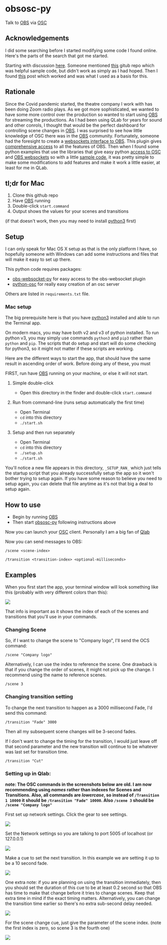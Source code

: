 # obsosc-py
Talk to [OBS](https://obsproject.com/) via [OSC](http://opensoundcontrol.org/spec-1_0)

## Acknowledgements

I did some searching before I started modifying some code I found online. 
Here's the parts of the search that got me started.

Starting with discussion [here](https://obsproject.com/forum/threads/osc-support.83145/).
Someone mentioned [this](https://github.com/CarloCattano/ObSC) gitub repo which was helpful
sample code, but didn't work as simply as I had hoped.
Then I found [this](https://community.troikatronix.com/topic/6570/obs-osc-scene-switcher-my-version)
post which worked and was what I used as a basis for this.

## Rationale

Since the Covid pandemic started, the theatre company I work with has been doing 
Zoom radio plays. As we got more sophisticated, we wanted to have some more control
over the production so wanted to start using [OBS](https://obsproject.com/) for streaming the productions.
As I had been using QLab for years for sound and other conrols, I thought that would
be the perfect dashboard for controlling scene changes in [OBS](https://obsproject.com/). I was surprised to see
how little knowledge of OSC there was in the [OBS](https://obsproject.com/) community. Fortunately, someone
had the foresight to create a 
[websockets interface to OBS](https://obsproject.com/forum/resources/obs-websocket-remote-control-obs-studio-from-websockets.466/).
This plugin gives [comprehensive access](https://github.com/Palakis/obs-websocket/blob/4.x-current/docs/generated/protocol.md)
to all the features of OBS.
Then when I found some python examples that use the libraries that give easy python
[access to OSC](https://pypi.org/project/python-osc/) and [OBS websockets](https://github.com/Elektordi/obs-websocket-py)
so with a little [sample code](https://github.com/CarloCattano/ObSC), it was pretty simple to make some 
modifications to add features and make it work a little easier, at least for me in QLab.


## tl;dr for Mac

1. Clone this github repo
1. Have [OBS](https://obsproject.com/) running
1. Double-click `start.command`
1. Output shows the values for your scenes and transitions

(if that doesn't work, then you may need to install [python3](https://opensource.com/article/19/5/python-3-default-mac) first)

## Setup

I can only speak for Mac OS X setup as that is the only platform I have, so hopefully
someone with Windows can add some instructions and files that will make it easy
to set up there.

This python code requires packages:

* [obs-websocket-py](https://github.com/Elektordi/obs-websocket-py)
for easy access to the obs-websocket plugin
* [python-osc](https://pypi.org/project/python-osc/)
for really easy creation of an osc server

Others are listed in `requirements.txt` file.

### Mac setup

The big prerequisite here is that you have [python3](https://opensource.com/article/19/5/python-3-default-mac) 
installed and able to run the Terminal app.

On modern macs, you may have both v2 and v3 of python installed. To run python v3, you 
may simply use commands `python3` and `pip3` rather than `python` and `pip`. The scripts
that do setup and start will do some checking for python3, so it might not matter if these
scripts are working.

Here are the different ways to start the app, that should have the same result in ascending order of
work. Before doing any of these, you must

FIRST, run have [OBS](https://obsproject.com/) running on your machine, or else it will not start.

1. Simple double-click
    * Open this directory in the finder and double-click `start.command`

1. Run from command-line (runs setup automatically the first time)
    * Open Terminal
    * `cd` into this directory
    * `./start.sh`

1. Setup and then run separately
    * Open Terminal
    * `cd` into this directory
    * `./setup.sh`
    * `./start.sh`
 
You'll notice a new file appears in this directory, `_SETUP_RAN_` which just tells the startup
script that you already successfully setup the app so it won't bother trying to setup again.
If you have some reason to believe you need to setup again, you can delete that file
anytime as it's not that big a deal to setup again.

## How to use

* Begin by running [OBS](https://obsproject.com/)
* Then start [obsosc-py](https://github.com/bbernstein/obsosc-py) following instructions above

Now you can launch your [OSC](http://opensoundcontrol.org/spec-1_0) client. Personally
I am a big fan of [Qlab](https://qlab.app/)

Now you can send messages to OBS:

`/scene <scene-index>`

`/transition <transition-index> <optional-milliseconds>`

## Examples

When you first start the app, your terminal window will look something like this 
(probably with very different colors than this):

![](images/start-term.png)

That info is important as it shows the index of each of the scenes and transitions that you'll use in your commands.

### Changing Scene

So, if I want to change the scene to "Company logo", I'll send the OCS command:

```
/scene "Company logo"
```

Alternatively, I can use the index to reference the scene. One drawback is that
if you change the order of scenes, it might not pick up the change. I recommend
using the name to reference scenes.

```
/scene 3
```


### Changing transition setting

To change the next transition to happen as a 3000 millisecond Fade, I'd send this command:

```
/transition "Fade" 3000
```

Then all my subsequent scene changes will be 3-second fades.

If I don't want to change the timing for the transition, I would just leave off that second parameter and the
new transition will continue to be whatever was last set for transition time.

```
/transition "Cut"
```

### Setting up in Qlab:


**note: The OSC commands in the screenshots below are old. I am now recommending using *names* rather than indexes for 
Scenes and Transitions. Also, all commands are *lowercase*, so instead of `/Transition 1 10000` it should be `/transition "Fade" 10000`. Also
`/scene 3` should be `/scene "Company logo"`**

First set up network settings. Click the gear to see settings.

![](images/qlab-click-gear.png)

Set the Network settings so you are talking to port 5005 of localhost (or 127.0.0.1)

![](images/qlab-network.png)

Make a cue to set the next transition. In this example we are setting it up to be a 10 second fade.

![](images/qlab-transition.png)

One extra note: if you are planning on using the transition immediately, then you should set
the duration of this cue to be at least 0.2 second so that OBS has time to make that change
before it tries to change scenes. Keep that extra time in mind if the exact timing matters.
Alternatively, you can change the transition time earlier so there's no extra
sub-second delay needed.

![](images/qlab-duration.png)

For the scene change cue, just give the parameter of the scene index. 
(note the first index is zero, so scene 3 is the fourth one)

![](images/qlab-scene.png)

